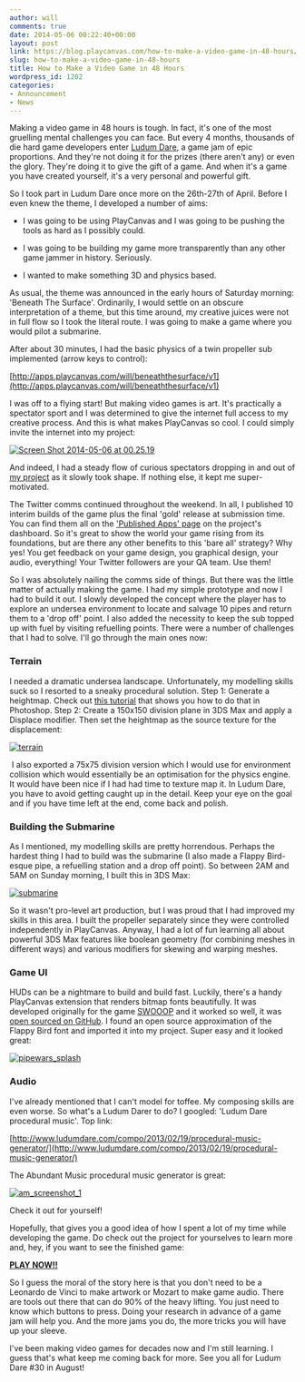 ```yaml
---
author: will
comments: true
date: 2014-05-06 00:22:40+00:00
layout: post
link: https://blog.playcanvas.com/how-to-make-a-video-game-in-48-hours/
slug: how-to-make-a-video-game-in-48-hours
title: How to Make a Video Game in 48 Hours
wordpress_id: 1202
categories:
- Announcement
- News
---
```


Making a video game in 48 hours is tough. In fact, it's one of the most gruelling mental challenges you can face. But every 4 months, thousands of die hard game developers enter [Ludum Dare](http://www.ludumdare.com/compo/), a game jam of epic proportions. And they're not doing it for the prizes (there aren't any) or even the glory. They're doing it to give the gift of a game. And when it's a game you have created yourself, it's a very personal and powerful gift.

So I took part in Ludum Dare once more on the 26th-27th of April. Before I even knew the theme, I developed a number of aims:



	
  * I was going to be using PlayCanvas and I was going to be pushing the tools as hard as I possibly could.

	
  * I was going to be building my game more transparently than any other game jammer in history. Seriously.

	
  * I wanted to make something 3D and physics based.


As usual, the theme was announced in the early hours of Saturday morning: 'Beneath The Surface'. Ordinarily, I would settle on an obscure interpretation of a theme, but this time around, my creative juices were not in full flow so I took the literal route. I was going to make a game where you would pilot a submarine.

After about 30 minutes, I had the basic physics of a twin propeller sub implemented (arrow keys to control):

[http://apps.playcanvas.com/will/beneaththesurface/v1](http://apps.playcanvas.com/will/beneaththesurface/v1)

I was off to a flying start! But making video games is art. It's practically a spectator sport and I was determined to give the internet full access to my creative process. And this is what makes PlayCanvas so cool. I could simply invite the internet into my project:

[![Screen Shot 2014-05-06 at 00.25.19](https://blog.playcanvas.com/wp-content/uploads/2014/05/Screen-Shot-2014-05-06-at-00.25.19.png)](http://blog.playcanvas.com/wp-content/uploads/2014/05/Screen-Shot-2014-05-06-at-00.25.19.png)

And indeed, I had a steady flow of curious spectators dropping in and out of [my project](https://playcanvas.com/will/beneaththesurface) as it slowly took shape. If nothing else, it kept me super-motivated.

The Twitter comms continued throughout the weekend. In all, I published 10 interim builds of the game plus the final 'gold' release at submission time. You can find them all on the ['Published Apps' page](https://playcanvas.com/will/beneaththesurface/apps) on the project's dashboard. So it's great to show the world your game rising from its foundations, but are there any other benefits to this 'bare all' strategy? Why yes! You get feedback on your game design, you graphical design, your audio, everything! Your Twitter followers are your QA team. Use them!

So I was absolutely nailing the comms side of things. But there was the little matter of actually making the game. I had my simple prototype and now I had to build it out. I slowly developed the concept where the player has to explore an undersea environment to locate and salvage 10 pipes and return them to a 'drop off' point. I also added the necessity to keep the sub topped up with fuel by visiting refuelling points. There were a number of challenges that I had to solve. I'll go through the main ones now:


### Terrain


I needed a dramatic undersea landscape. Unfortunately, my modelling skills suck so I resorted to a sneaky procedural solution. Step 1: Generate a heightmap. Check out [this tutorial](http://www.jasonsturges.com/2012/12/creating-a-terrain-for-unity-3d-with-photoshop/) that shows you how to do that in Photoshop. Step 2: Create a 150x150 division plane in 3DS Max and apply a Displace modifier. Then set the heightmap as the source texture for the displacement:


[![terrain](https://blog.playcanvas.com/wp-content/uploads/2014/05/terrain.png)](http://blog.playcanvas.com/wp-content/uploads/2014/05/terrain.png)


 I also exported a 75x75 division version which I would use for environment collision which would essentially be an optimisation for the physics engine. It would have been nice if I had had time to texture map it. In Ludum Dare, you have to avoid getting caught up in the detail. Keep your eye on the goal and if you have time left at the end, come back and polish.


### Building the Submarine


As I mentioned, my modelling skills are pretty horrendous. Perhaps the hardest thing I had to build was the submarine (I also made a Flappy Bird-esque pipe, a refuelling station and a drop off point). So between 2AM and 5AM on Sunday morning, I built this in 3DS Max:


[![submarine](https://blog.playcanvas.com/wp-content/uploads/2014/05/submarine.png)](http://blog.playcanvas.com/wp-content/uploads/2014/05/submarine.png)


So it wasn't pro-level art production, but I was proud that I had improved my skills in this area. I built the propeller separately since they were controlled independently in PlayCanvas. Anyway, I had a lot of fun learning all about powerful 3DS Max features like boolean geometry (for combining meshes in different ways) and various modifiers for skewing and warping meshes.


### Game UI


HUDs can be a nightmare to build and build fast. Luckily, there's a handy PlayCanvas extension that renders bitmap fonts beautifully. It was developed originally for the game [SWOOOP](http://swooop.playcanvas.com/) and it worked so well, it was [open sourced on GitHub](https://github.com/playcanvas/fonts). I found an open source approximation of the Flappy Bird font and imported it into my project. Super easy and it looked great:


[![pipewars_splash](https://blog.playcanvas.com/wp-content/uploads/2014/05/pipewars_splash.jpg)](http://blog.playcanvas.com/wp-content/uploads/2014/05/pipewars_splash.jpg)





### Audio




I've already mentioned that I can't model for toffee. My composing skills are even worse. So what's a Ludum Darer to do? I googled: 'Ludum Dare procedural music'. Top link:




[http://www.ludumdare.com/compo/2013/02/19/procedural-music-generator/](http://www.ludumdare.com/compo/2013/02/19/procedural-music-generator/)




The Abundant Music procedural music generator is great:




[![am_screenshot_1](https://blog.playcanvas.com/wp-content/uploads/2014/05/am_screenshot_1.png)](http://blog.playcanvas.com/wp-content/uploads/2014/05/am_screenshot_1.png)




Check it out for yourself!




Hopefully, that gives you a good idea of how I spent a lot of my time while developing the game. Do check out the project for yourselves to learn more and, hey, if you want to see the finished game:




[**PLAY NOW!!**](http://apps.playcanvas.com/will/beneaththesurface/pipewars)




So I guess the moral of the story here is that you don't need to be a Leonardo de Vinci to make artwork or Mozart to make game audio. There are tools out there that can do 90% of the heavy lifting. You just need to know which buttons to press. Doing your research in advance of a game jam will help you. And the more jams you do, the more tricks you will have up your sleeve.




I've been making video games for decades now and I'm still learning. I guess that's what keep me coming back for more. See you all for Ludum Dare #30 in August!
